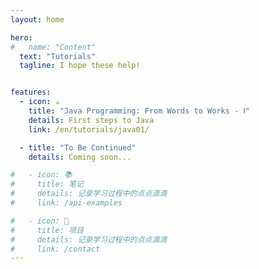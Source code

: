 ```yaml
---
layout: home

hero:
#   name: "Content"
  text: "Tutorials"
  tagline: I hope these help!


features:
  - icon: ☕
    title: "Java Programming: From Words to Works - Ⅰ"
    details: First steps to Java
    link: /en/tutorials/java01/

  - title: "To Be Continued"
    details: Coming soon...

#   - icon: 📚
#     title: 笔记
#     details: 记录学习过程中的点点滴滴
#     link: /api-examples

#   - icon: 📝
#     title: 项目
#     details: 记录学习过程中的点点滴滴
#     link: /contact
---
```


